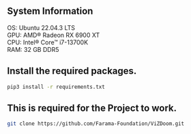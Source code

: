 ## System Information
OS: Ubuntu 22.04.3 LTS<br>
GPU: AMD® Radeon RX 6900 XT<br>
CPU: Intel® Core™ i7-13700K<br>
RAM: 32 GB DDR5 <br>

## Install the required packages.
```bash
pip3 install -r requirements.txt
```

## This is required for the Project to work.
```bash
git clone https://github.com/Farama-Foundation/ViZDoom.git
```